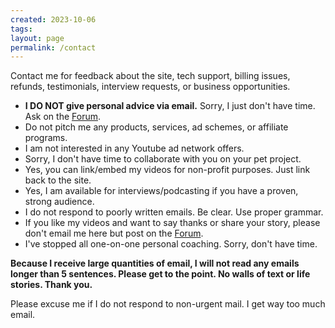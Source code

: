 ```yaml
---
created: 2023-10-06
tags: 
layout: page
permalink: /contact
---
```

Contact me for feedback about the site, tech support, billing issues, refunds, testimonials, interview requests, or business opportunities.

- **I DO NOT give personal advice via email.** Sorry, I just don't have time. Ask on the [Forum](https://actualized.org/forum/).
- Do not pitch me any products, services, ad schemes, or affiliate programs.
- I am not interested in any Youtube ad network offers.
- Sorry, I don't have time to collaborate with you on your pet project.
- Yes, you can link/embed my videos for non-profit purposes. Just link back to the site.
- Yes, I am available for interviews/podcasting if you have a proven, strong audience.
- I do not respond to poorly written emails. Be clear. Use proper grammar.
- If you like my videos and want to say thanks or share your story, please don't email me here but post on the [Forum](https://actualized.org/forum/).
- I've stopped all one-on-one personal coaching. Sorry, don't have time.

**Because I receive large quantities of email, I will not read any emails longer than 5 sentences. Please get to the point. No walls of text or life stories. Thank you.**

Please excuse me if I do not respond to non-urgent mail. I get way too much email.